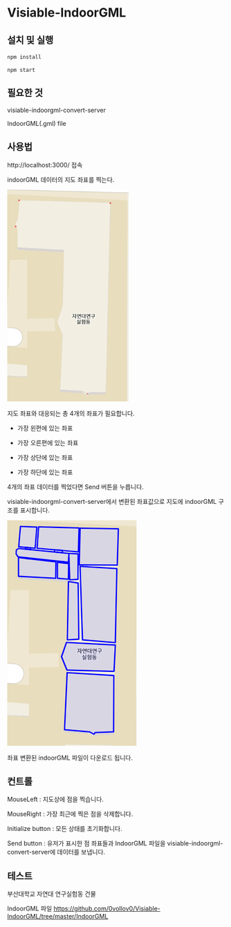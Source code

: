 # Visiable-IndoorGML
 
## 설치 및 실행

```
npm install
```

```
npm start
```

## 필요한 것

visiable-indoorgml-convert-server

IndoorGML(.gml) file

## 사용법

http://localhost:3000/ 접속

indoorGML 데이터의 지도 좌표를 찍는다.

![1](https://github.com/0vollov0/Visiable-IndoorGML/blob/master/readme_image/1.PNG)

지도 좌표와 대응되는 총 4개의 좌표가 필요합니다.


* 가장 왼편에 있는 좌표

* 가장 오른편에 있는 좌표

* 가장 상단에 있는 좌표

* 가장 하단에 있는 좌표 

4개의 좌표 데이터를 찍었다면 Send 버튼을 누릅니다.

visiable-indoorgml-convert-server에서 변환된 좌표값으로 지도에 indoorGML 구조를 표시합니다.

![2](https://github.com/0vollov0/Visiable-IndoorGML/blob/master/readme_image/2.PNG)

좌표 변환된 indoorGML 파일이 다운로드 됩니다.

## 컨트롤

MouseLeft : 지도상에 점을 찍습니다.

MouseRight : 가장 최근에 찍은 점을 삭제합니다.

Initialize button : 모든 상태를 초기화합니다.

Send button : 유저가 표시한 점 좌표들과 IndoorGML 파일을 visiable-indoorgml-convert-server에 데이터를 보냅니다.

## 테스트

부산대학교 자연대 연구실험동 건물

IndoorGML 파일 https://github.com/0vollov0/Visiable-IndoorGML/tree/master/IndoorGML 


